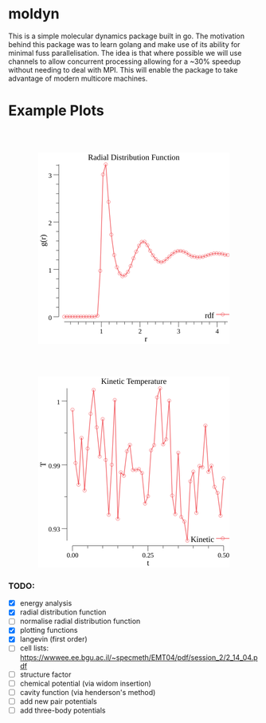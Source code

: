 # moldyn

This is a simple molecular dynamics package built in go. The motivation behind this package was to learn golang and make use of its ability for minimal fuss parallelisation. The idea is that where possible we will use channels to allow concurrent processing allowing for a ~30% speedup without needing to deal with MPI. This will enable the package to take advantage of modern multicore machines.

# Example Plots

<br/><br/>
<p align="center">
  <img src="points.png">
</p>

<br/><br/>
<p align="center">
  <img src="temps.png">
</p>


### TODO:
* [x] energy analysis 
* [x] radial distribution function
* [ ] normalise radial distribution function
* [x] plotting functions
* [x] langevin (first order)
* [ ] cell lists: https://wwwee.ee.bgu.ac.il/~specmeth/EMT04/pdf/session_2/2_14_04.pdf 
* [ ] structure factor
* [ ] chemical potential (via widom insertion) 
* [ ] cavity function (via henderson's method)
* [ ] add new pair potentials
* [ ] add three-body potentials
